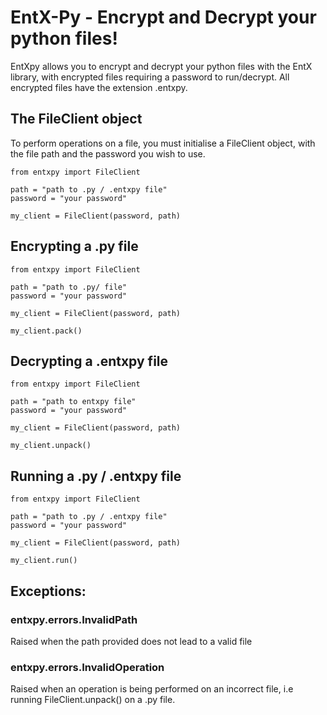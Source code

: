 # EntX-Py - Encrypt and Decrypt your python files!

EntXpy allows you to encrypt and decrypt your python files with the EntX library, with encrypted files requiring a password to run/decrypt. All encrypted files have the extension .entxpy.

## The FileClient object
To perform operations on a file, you must initialise a FileClient object, with the file path and the password you wish to use.

```
from entxpy import FileClient

path = "path to .py / .entxpy file"
password = "your password"

my_client = FileClient(password, path)
```

## Encrypting a .py file
```
from entxpy import FileClient

path = "path to .py/ file"
password = "your password"

my_client = FileClient(password, path)

my_client.pack()
```

## Decrypting a .entxpy file
```
from entxpy import FileClient

path = "path to entxpy file"
password = "your password"

my_client = FileClient(password, path)

my_client.unpack()
```

## Running a .py / .entxpy file
```
from entxpy import FileClient

path = "path to .py / .entxpy file"
password = "your password"

my_client = FileClient(password, path)

my_client.run()
```

## Exceptions:

### entxpy.errors.InvalidPath
Raised when the path provided does not lead to a valid file

### entxpy.errors.InvalidOperation
Raised when an operation is being performed on an incorrect file, i.e running FileClient.unpack() on a .py file.